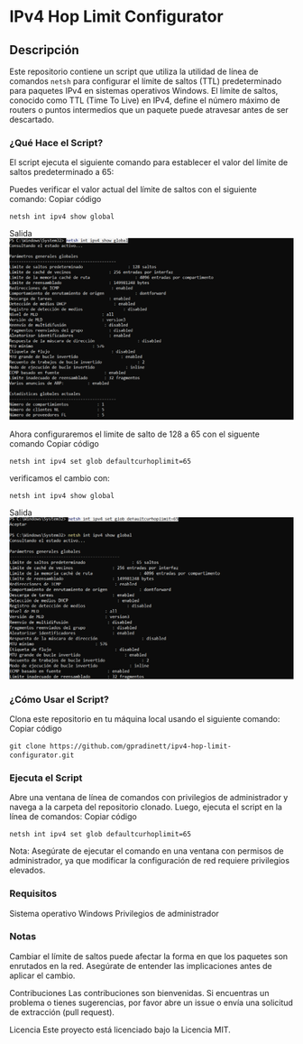 # IPv4 Hop Limit Configurator

## Descripción

Este repositorio contiene un script que utiliza la utilidad de línea de comandos `netsh` para configurar el límite de saltos (TTL) predeterminado para paquetes IPv4 en sistemas operativos Windows. El límite de saltos, conocido como TTL (Time To Live) en IPv4, define el número máximo de routers o puntos intermedios que un paquete puede atravesar antes de ser descartado.

### ¿Qué Hace el Script?
El script ejecuta el siguiente comando para establecer el valor del límite de saltos predeterminado a 65:

Puedes verificar el valor actual del límite de saltos con el siguiente comando:
Copiar código
```shell
netsh int ipv4 show global
```
Salida
![Output del comando netsh int ipv4 show global](https://github.com/gpradinett/ipv4-hop-limit-configurator/raw/main/image/netsh%20int%20ipv4%20show%20global.png)

Ahora configuraremos el limite de salto de 128 a 65 con el siguente comando 
Copiar código
```shell
netsh int ipv4 set glob defaultcurhoplimit=65
```
verificamos el cambio con:
```shell
netsh int ipv4 show global
```
Salida
![Ejemplo de comando netsh int ipv4 set glob defaultcurhoplimit=65](https://github.com/gpradinett/ipv4-hop-limit-configurator/raw/main/image/netsh%20int%20ipv4%20set%20glob%20defaultcurhoplimit%3D65.png)

### ¿Cómo Usar el Script?
Clona este repositorio en tu máquina local usando el siguiente comando:
Copiar código
```shell
git clone https://github.com/gpradinett/ipv4-hop-limit-configurator.git
```

### Ejecuta el Script
Abre una ventana de línea de comandos con privilegios de administrador y navega a la carpeta del repositorio clonado. Luego, ejecuta el script en la línea de comandos:
Copiar código
```shell
netsh int ipv4 set glob defaultcurhoplimit=65
```
Nota: Asegúrate de ejecutar el comando en una ventana con permisos de administrador, ya que modificar la configuración de red requiere privilegios elevados.

### Requisitos
Sistema operativo Windows
Privilegios de administrador

### Notas
Cambiar el límite de saltos puede afectar la forma en que los paquetes son enrutados en la red. Asegúrate de entender las implicaciones antes de aplicar el cambio.



Contribuciones
Las contribuciones son bienvenidas. Si encuentras un problema o tienes sugerencias, por favor abre un issue o envía una solicitud de extracción (pull request).

Licencia
Este proyecto está licenciado bajo la Licencia MIT.
